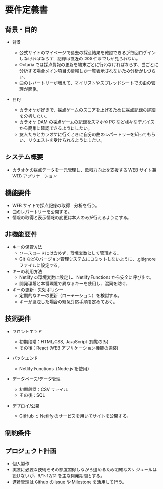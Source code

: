 # 要件定義書

## 背景・目的

- 背景

  - 公式サイトのマイページで過去の採点結果を確認できるが毎回ログインしなければならす、記録は直近の 200 件までしか見られない。
  - Octaria では採点情報の更新を端末ごとに行わなければならす、曲ごとに分析する場合メイン項目の情報しか一覧表示されないため分析がしづらい。
  - 曲のレパートリーが増えて、マイリストやスプレッドシートでの曲の管理が面倒。

- 目的

  - カラオケが好きで、採点ゲームのスコアを上げるために採点記録の詳細を分析したい。
  - カラオケ DAM の採点ゲームの記録をスマホや PC など様々なデバイスから簡単に確認できるようにしたい。
  - 友人たちとカラオケに行くときに自分の曲のレパートリーを知ってもらい、リクエストを受けられるようにしたい。

## システム概要

- カラオケの採点データを一元管理し、歌唱力向上を支援する WEB サイト兼 WEB アプリケーション

## 機能要件

- WEB サイトで採点記録の取得・分析を行う。
- 曲のレパートリーを公開する。
- 情報の取得と表示情報の変更は本人のみが行えるようにする。

## 非機能要件

- キーの保管方法
  - ソースコードには含めず、環境変数として管理する。
  - Git などのバージョン管理システムにコミットしないように、.gitignore ファイルに設定する。
- キーの利用方法
  - Netlify の環境変数に設定し、Netlify Functions から安全に呼び出す。
  - 開発環境と本番環境で異なるキーを使用し、混同を防ぐ。
- キーの更新・失効ポリシー
  - 定期的なキーの更新（ローテーション）を検討する。
  - キーが漏洩した場合の緊急対応手順を定めておく。

## 技術要件

- フロントエンド

  - 初期段階：HTML/CSS, JavaScript (閲覧のみ)
  - その後：React (WEB アプリケーション機能の実装)

- バックエンド

  - Netlify Functions（Node.js を使用）

- データベース/データ管理

  - 初期段階：CSV ファイル
  - その後：SQL

- デプロイ/公開
  - GitHub と Netlify のサービスを用いてサイトを公開する。

## 制約条件

## プロジェクト計画

- 個人製作
- 実装に必要な技術をその都度習得しながら進めるため明確なスケジュールは設けないが、9/1~12/31 を主な開発期間とする。
- 進捗管理は Github の issue や Milestone を活用して行う。

